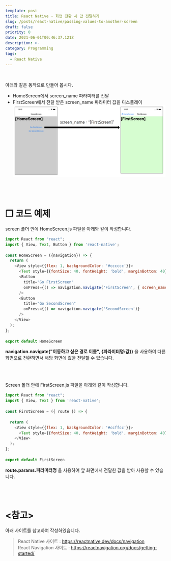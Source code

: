 ```yaml
---
template: post
title: React Native - 화면 전환 시 값 전달하기
slug: /posts/react-native/passing-values-to-another-screen
draft: false
priority: 0
date: 2021-06-01T00:46:37.121Z
description: >-
category: Programming
tags:
  - React Native
---
```


<br>

아래와 같은 동작으로 만들어 봅시다.  
- HomeScreen에서 screen_name 파라미터를 전달  
- FirstScreen에서 전달 받은 screen_name 파라미터 값을 디스플레이  
![](/media/react-native-passing-values-to-another-screen.png)
<br><br><br><br>





# **❐ 코드 예제**
screen 폴더 안에 HomeScreen.js 파일을 아래와 같이 작성합니다.
```javascript
import React from "react";
import { View, Text, Button } from 'react-native';

const HomeScreen = ({navigation}) => {  
  return (
    <View style={{flex: 1, backgroundColor: '#cccccc'}}>
      <Text style={{fontSize: 40, fontWeight: 'bold', marginBottom: 40}}>[HomeScreen]</Text>
      <Button
        title="Go FirstScreen"
        onPress={() => navigation.navigate('FirstScreen', { screen_name: "[FirstScreen]" })}
      />
      <Button
        title="Go SecondScreen"
        onPress={() => navigation.navigate('SecondScreen')}
      />
    </View>
  );
};

export default HomeScreen
```
**navigation.navigate("이동하고 싶은 경로 이름", {파라미터명:값})** 을 사용하여 다른 화면으로 전환하면서 해당 화면에 값을 전달할 수 있습니다. 
<br><br><br><br>





Screen 폴더 안에 FirstScreen.js 파일을 아래와 같이 작성합니다.
```javascript
import React from "react";
import { View, Text } from 'react-native'; 

const FirstScreen = ({ route }) => {

  return (
    <View style={{flex: 1, backgroundColor: '#ccffcc'}}>
      <Text style={{fontSize: 40, fontWeight: 'bold', marginBottom: 40}}>{route.params.screen_name}</Text>
    </View>
  );
};

export default FirstScreen
```
**route.params.파라미터명** 을 사용하여 앞 화면에서 전달한 값을 받아 사용할 수 있습니다.
<br><br><br><br>





# **<참고>**
아래 사이트를 참고하여 작성하였습니다.
> React Native 사이트 : https://reactnative.dev/docs/navigation  
> React Navigation 사이트 : https://reactnavigation.org/docs/getting-started/

<br><br>